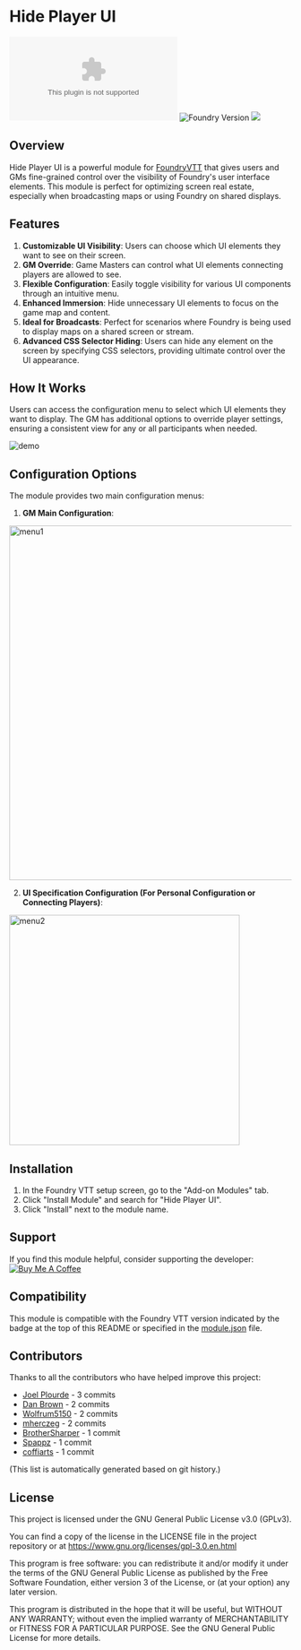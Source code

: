 # Hide Player UI

![GitHub release (latest by date)](https://img.shields.io/github/downloads/gsimon2/hide-player-ui/latest/module.zip)
![Foundry Version](https://img.shields.io/badge/dynamic/json?color=orange&label=Foundry%20Version&query=compatibility.verified&url=https%3A%2F%2Fraw.githubusercontent.com%2Fgsimon2%2Fhide-player-ui%2Fmain%2Fmodule.json)
[![](https://img.shields.io/badge/Buy%20Me%20A%20Coffee-%243-blue)](https://www.buymeacoffee.com/gsimon2)

## Overview

Hide Player UI is a powerful module for [FoundryVTT](https://foundryvtt.com/) that gives users and GMs fine-grained control over the visibility of Foundry's user interface elements. This module is perfect for optimizing screen real estate, especially when broadcasting maps or using Foundry on shared displays.

## Features

1. **Customizable UI Visibility**: Users can choose which UI elements they want to see on their screen.
2. **GM Override**: Game Masters can control what UI elements connecting players are allowed to see.
3. **Flexible Configuration**: Easily toggle visibility for various UI components through an intuitive menu.
4. **Enhanced Immersion**: Hide unnecessary UI elements to focus on the game map and content.
5. **Ideal for Broadcasts**: Perfect for scenarios where Foundry is being used to display maps on a shared screen or stream.
6. **Advanced CSS Selector Hiding**: Users can hide any element on the screen by specifying CSS selectors, providing ultimate control over the UI appearance.

## How It Works

Users can access the configuration menu to select which UI elements they want to display. The GM has additional options to override player settings, ensuring a consistent view for any or all participants when needed.

![demo](https://github.com/user-attachments/assets/41420e2b-07c7-41f9-ab35-13c4ca915283)

## Configuration Options

The module provides two main configuration menus:

1. **GM Main Configuration**:
<img width="633" alt="menu1" src="https://github.com/user-attachments/assets/3e61bf5e-6528-4ddc-875e-fe3cf3a14f47">


2. **UI Specification Configuration (For Personal Configuration or Connecting Players)**:
<img width="411" alt="menu2" src="https://github.com/user-attachments/assets/cdc617cc-1fc3-4d28-a7f5-50c2359a64c8">


## Installation

1. In the Foundry VTT setup screen, go to the "Add-on Modules" tab.
2. Click "Install Module" and search for "Hide Player UI".
3. Click "Install" next to the module name.

## Support

If you find this module helpful, consider supporting the developer: [![Buy Me A Coffee](https://img.shields.io/badge/Buy%20Me%20A%20Coffee-%243-blue)](https://www.buymeacoffee.com/gsimon2)

## Compatibility

This module is compatible with the Foundry VTT version indicated by the badge at the top of this README or specified in the [module.json](https://github.com/gsimon2/hide-player-ui/blob/main/module.json) file.

## Contributors

Thanks to all the contributors who have helped improve this project:
- [Joel Plourde](https://github.com/joelplourde4) - 3 commits
- [Dan Brown](https://github.com/danbrownbacktablestudios) - 2 commits
- [Wolfrum5150](https://github.com/Wolfrum5150) - 2 commits
- [mherczeg](https://github.com/mherczeg) - 2 commits
- [BrotherSharper](https://github.com/BrotherSharper) - 1 commit
- [Spappz](https://github.com/Spappz) - 1 commit
- [coffiarts](https://github.com/coffiarts) - 1 commit

(This list is automatically generated based on git history.)
<!--  To update, run `git shortlog -sne` and update the commit counts and usernames accordingly.-->

## License

This project is licensed under the GNU General Public License v3.0 (GPLv3).

You can find a copy of the license in the LICENSE file in the project repository or at https://www.gnu.org/licenses/gpl-3.0.en.html

This program is free software: you can redistribute it and/or modify it under the terms of the GNU General Public License as published by the Free Software Foundation, either version 3 of the License, or (at your option) any later version.

This program is distributed in the hope that it will be useful, but WITHOUT ANY WARRANTY; without even the implied warranty of MERCHANTABILITY or FITNESS FOR A PARTICULAR PURPOSE. See the GNU General Public License for more details.



